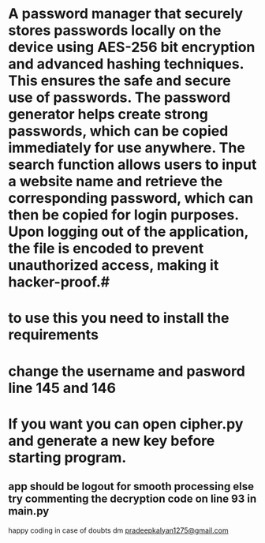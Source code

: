 # A password manager that securely stores passwords locally on the device using AES-256 bit encryption and advanced hashing techniques. This ensures the safe and secure use of passwords. The password generator helps create strong passwords, which can be copied immediately for use anywhere. The search function allows users to input a website name and retrieve the corresponding password, which can then be copied for login purposes. Upon logging out of the application, the file is encoded to prevent unauthorized access, making it hacker-proof.#

# to use this you need to install the requirements

<!-- Tkinter,
pyperclip,
Json
cryptograhy  -->

# change the username and pasword line 145 and 146

# If you want you can open cipher.py and generate a new key before starting program.

## app should be logout for smooth processing else try commenting the decryption code on line 93 in main.py

happy coding
in case of doubts dm pradeepkalyan1275@gmail.com

